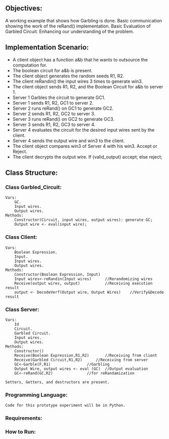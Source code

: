 ## Objectives: 
A working example that shows how Garbling is done.
Basic communication showing the work of the reRand() implementation.
Basic Evaluation of Garbled Circuit.
Enhancing our understanding of the problem.

## Implementation Scenario:
- A client object has a function a&b that he wants to outsource the computation for.
- The boolean circuit for a&b is present.
- The client object generates the random seeds R1, R2.
- The client reRandin() the input wires 3 times to generate win3.
- The client object sends R1, R2, and the Boolean Circuit for a&b to server 1.
- Server 1 Garbles the circuit to generate GC1.
- Server 1 sends R1, R2, GC1 to server 2.
- Server 2 runs reRand() on GC1 to generate GC2.
- Server 2 sends R1, R2, GC2 to server 3.
- Server 3 runs reRand() on GC2 to generate GC3.
- Server 3 sends R1, R2, GC3 to server 4.
- Server 4 evaluates the circuit for the desired input wires sent by the client.
- Server 4 sends the output wire and win3 to the client.
- The client object compares win3 of Server 4 with his win3. Accept or Reject.
- The client decrypts the output wire. If (valid_output) accept; else reject;

## Class Structure:

### Class Garbled_Circuit:
	Vars:
        GC.
        Input wires.
        Output wires.
    Methods:
        Constructor(Circuit, input wires, output wires): generate GC;
        Output wire <- eval(input wire);

### Class Client:
    Vars:
        Boolean Expression.
        Input.
        Input wires.
        Output wires.
    Methods:
        Constructor(Boolean Expression, Input)
        Input wires<-reRandin(Input wires)		//Rerandomizing wires
        Receive(output wires, output)			//Receiving execution result
        output <- DecodeVerf(Output wire, Output Wires)    //Verify&Decode result
	
### Class Server:
    Vars:
        Id
        Circuit.
        Garbled Circuit.
        Input wires.
        Output wires.
    Methods:
        Constructor()
        Receive(Boolean Expression,R1,R2)		//Receiving from client
        Receive(Garbled Circuit,R1,R2)		//Receiving from server
        GC<-Garble(F,R1)				//Garbling
        Output Wire, output wires <- eval (GC)	//Output evaluation
        GC<-reRand(GC,R2)				//for reRandamization

```
Setters, Getters, and destructors are present.
```
### Programming Language:
    Code for this prototype experiment will be in Python.

### Requirements:

### How to Run:
    